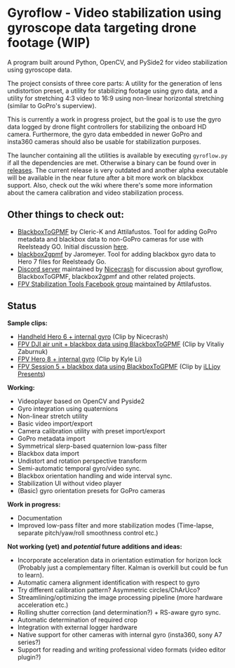 # Gyroflow - Video stabilization using gyroscope data targeting drone footage (WIP)

A program built around Python, OpenCV, and PySide2 for video stabilization using gyroscope data.

The project consists of three core parts: A utility for the generation of lens undistortion preset, a utility for stabilizing footage using gyro data, and a utility for stretching 4:3 video to 16:9 using non-linear horizontal stretching (similar to GoPro's superview).

This is currently a work in progress project, but the goal is to use the gyro data logged by drone flight controllers for stabilizing the onboard HD camera. Furthermore, the gyro data embedded in newer GoPro and insta360 cameras should also be usable for stabilization purposes.

The launcher containing all the utilities is available by executing `gyroflow.py` if all the dependencies are met. Otherwise a binary can be found over in [releases](https://github.com/ElvinC/gyroflow/releases). The current release is very outdated and another alpha executable will be available in the near future after a bit more work on blackbox support. Also, check out the wiki where there's some more information about the camera calibration and video stabilization process.

## Other things to check out:
* [BlackboxToGPMF](https://github.com/Cleric-K/BlackboxToGPMF/tree/gui) by Cleric-K and Attilafustos. Tool for adding GoPro metadata and blackbox data to non-GoPro cameras for use with Reelsteady GO. Initial discussion [here](https://github.com/ElvinC/gyroflow/issues/1).
* [blackbox2gpmf](https://github.com/jaromeyer/blackbox2gpmf) by Jaromeyer. Tool for adding blackbox gyro data to Hero 7 files for Reelsteady Go.
* [Discord server](https://discord.gg/Rs4GBPm) maintained by [Nicecrash](https://www.youtube.com/channel/UCl3M972T7GbxnEucYHzZ05g) for discussion about gyroflow, BlackboxToGPMF, blackbox2gpmf and other related projects.
* [FPV Stabilization Tools Facebook group](https://www.facebook.com/groups/fpvtools) maintained by Attilafustos.


## Status

**Sample clips:**
* [Handheld Hero 6 + internal gyro](https://youtu.be/ZhVVRnuuMFc) (Clip by Nicecrash)
* [FPV DJI air unit + blackbox data using BlackboxToGPMF](https://youtu.be/veolYMpaNgQ) (Clip by Vitaliy Zaburnuk)
* [FPV Hero 8 + internal gyro](https://youtu.be/MUwERfNBK6U) (Clip by Kyle Li)
* [FPV Session 5 + blackbox data using BlackboxToGPMF](https://youtu.be/5PkTHkl2GsI) (Clip by [iLLjoy Presents](https://www.youtube.com/channel/UCaIqfSaXAFSGEdW1PNbrIjA))

**Working:**
* Videoplayer based on OpenCV and Pyside2
* Gyro integration using quaternions
* Non-linear stretch utility
* Basic video import/export
* Camera calibration utility with preset import/export
* GoPro metadata import
* Symmetrical slerp-based quaternion low-pass filter
* Blackbox data import
* Undistort and rotation perspective transform
* Semi-automatic temporal gyro/video sync.
* Blackbox orientation handling and wide interval sync.
* Stabilization UI without video player
* (Basic) gyro orientation presets for GoPro cameras


**Work in progress:**
* Documentation
* Improved low-pass filter and more stabilization modes (Time-lapse, separate pitch/yaw/roll smoothness control etc.)


**Not working (yet) and _potential_ future additions and ideas:**
* Incorporate acceleration data in orientation estimation for horizon lock (Probably just a complementary filter. Kalman is overkill but could be fun to learn).
* Automatic camera alignment identification with respect to gyro
* Try different calibration pattern? Asymmetric circles/ChArUco?
* Streamlining/optimizing the image processing pipeline (more hardware acceleration etc.)
* Rolling shutter correction (and determination?) + RS-aware gyro sync.
* Automatic determination of required crop
* Integration with external logger hardware
* Native support for other cameras with internal gyro (insta360, sony A7 series?)
* Support for reading and writing professional video formats (video editor plugin?)